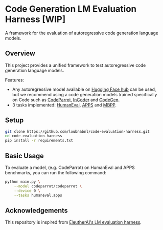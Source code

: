 # Code Generation LM Evaluation Harness [WIP]

A framework for the evaluation of autoregressive code generation language models. 

## Overview

This project provides a unified framework to test autoregressive code generation language models.

Features:
- Any autoregressive model available on [Hugging Face hub](https://huggingface.co/) can be used, but we recommend using a code generation models trained specifically on Code such as [CodeParrot](https://huggingface.co/codeparrot/codeparrot), [InCoder](https://huggingface.co/facebook/incoder-6B) and [CodeGen](https://huggingface.co/Salesforce/codegen-16B-mono).
- 3 tasks implemented: [HumanEval](https://huggingface.co/datasets/openai_humaneval), [APPS](https://huggingface.co/datasets/codeparrot/apps) and [MBPP](https://huggingface.co/datasets/mbpp).


## Setup

```bash
git clone https://github.com/loubnabnl/code-evaluation-harness.git
cd code-evaluation-harness
pip install -r requirements.txt
```

## Basic Usage

To evaluate a model, (e.g. CodeParrot) on HumanEval and APPS benchmarks, you can run the following command:

```bash
python main.py \
	--model codeparrot/codeparrot \
	--device 0 \
	--tasks humaneval,apps
```

## Acknowledgements
This repository is inspired from [EleutherAI's LM evaluation harness](https://github.com/EleutherAI/lm-evaluation-harness).
